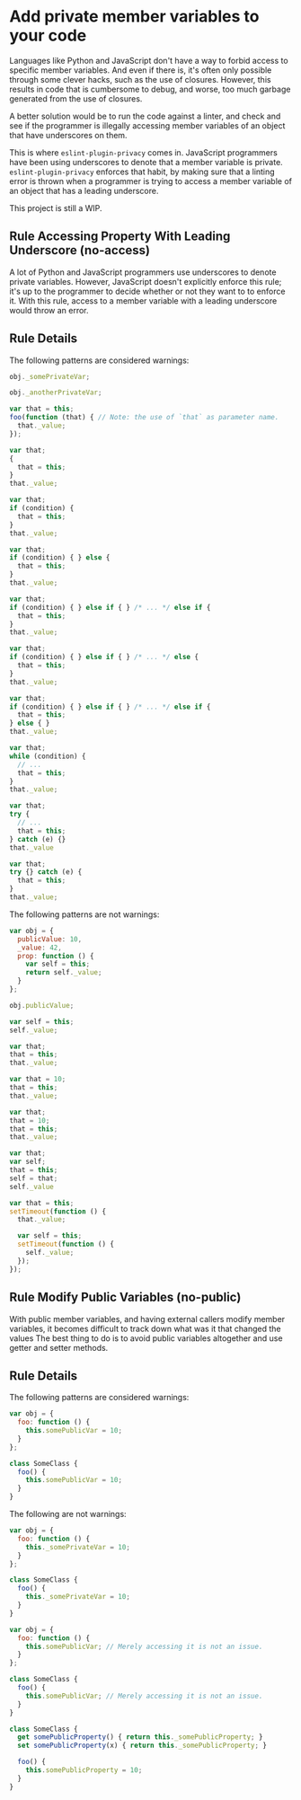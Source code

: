 # Add private member variables to your code

Languages like Python and JavaScript don't have a way to forbid access to specific member variables. And even if there is, it's often only possible through some clever hacks, such as the use of closures. However, this results in code that is cumbersome to debug, and worse, too much garbage generated from the use of closures.

A better solution would be to run the code against a linter, and check and see if the programmer is illegally accessing member variables of an object that have underscores on them.

This is where `eslint-plugin-privacy` comes in. JavaScript programmers have been using underscores to denote that a member variable is private. `eslint-plugin-privacy` enforces that habit, by making sure that a linting error is thrown when a programmer is trying to access a member variable of an object that has a leading underscore.

This project is still a WIP.

## Rule Accessing Property With Leading Underscore (no-access)

A lot of Python and JavaScript programmers use underscores to denote private variables. However, JavaScript doesn't explicitly enforce this rule; it's up to the programmer to decide whether or not they want to to enforce it. With this rule, access to a member variable with a leading underscore would throw an error.

## Rule Details

The following patterns are considered warnings:

```javascript
obj._somePrivateVar;

obj._anotherPrivateVar;

var that = this;
foo(function (that) { // Note: the use of `that` as parameter name.
  that._value;
});

var that;
{
  that = this;
}
that._value;

var that;
if (condition) {
  that = this;
}
that._value;

var that;
if (condition) { } else {
  that = this;
}
that._value;

var that;
if (condition) { } else if { } /* ... */ else if {
  that = this;
}
that._value;

var that;
if (condition) { } else if { } /* ... */ else {
  that = this;
}
that._value;

var that;
if (condition) { } else if { } /* ... */ else if {
  that = this;
} else { }
that._value;

var that;
while (condition) {
  // ...
  that = this;
}
that._value;

var that;
try {
  // ...
  that = this;
} catch (e) {}
that._value

var that;
try {} catch (e) {
  that = this;
}
that._value;
```

The following patterns are not warnings:

```javascript
var obj = {
  publicValue: 10,
  _value: 42,
  prop: function () {
    var self = this;
    return self._value;
  }
};

obj.publicValue;

var self = this;
self._value;

var that;
that = this;
that._value;

var that = 10;
that = this;
that._value;

var that;
that = 10;
that = this;
that._value;

var that;
var self;
that = this;
self = that;
self._value

var that = this;
setTimeout(function () {
  that._value;

  var self = this;
  setTimeout(function () {
    self._value;
  });
});
```

## Rule Modify Public Variables (no-public)

With public member variables, and having external callers modify member variables, it becomes difficult to track down what was it that changed the values The best thing to do is to avoid public variables altogether and use getter and setter methods.

## Rule Details

The following patterns are considered warnings:

```javascript
var obj = {
  foo: function () {
    this.somePublicVar = 10;
  }
};

class SomeClass {
  foo() {
    this.somePublicVar = 10;
  }
}
```

The following are not warnings:

```javascript
var obj = {
  foo: function () {
    this._somePrivateVar = 10;
  }
};

class SomeClass {
  foo() {
    this._somePrivateVar = 10;
  }
}

var obj = {
  foo: function () {
    this.somePublicVar; // Merely accessing it is not an issue.
  }
};

class SomeClass {
  foo() {
    this.somePublicVar; // Merely accessing it is not an issue.
  }
}

class SomeClass {
  get somePublicProperty() { return this._somePublicProperty; }
  set somePublicProperty(x) { return this._somePublicProperty; }

  foo() {
    this.somePublicProperty = 10;
  }
}
```
